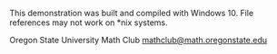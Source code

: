This demonstration was built and compiled with Windows 10.
File references may not work on *nix systems. 

Oregon State University Math Club
mathclub@math.oregonstate.edu